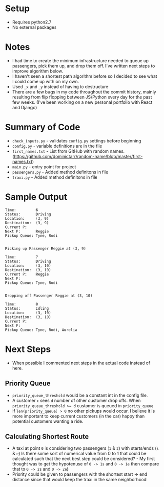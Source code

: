 # Setup
- Requires python2.7
- No external packages

# Notes
- I had time to create the minimum infrastructure needed to queue up passengers, pick them up, and drop them off. I've written next steps to improve algorithm below. 
- I haven't seen a shortest path algorithm before so I decided to see what I could come up with on my own. 
- Used `_x` and `_y` instead of having to destructure
- There are a few bugs in my code throughout the commit history, mainly resulting from flip flopping between JS/Python every day for the past few weeks. (I've been working on a new personal portfolio with React and Django)

# Summary of Code
- `check_inputs.py` - validates `config.py` settings before beginning
- `config.py` - variable definitions are in the file
- `first_names.txt` - List from GitHub with random names. (https://github.com/dominictarr/random-name/blob/master/first-names.txt)
- `main.py` - entry point for project
- `passengers.py` - Added method definitons in file
- `traxi.py` - Added method definitons in file

# Sample Output
```
Time:         6
Status:       Driving
Location:     (3, 9)
Destination:  (3, 9)
Current P:    
Next P:       Reggie
Pickup Queue: Tyne, Rodi


Picking up Passenger Reggie at (3, 9)

Time:         7
Status:       Driving
Location:     (3, 10)
Destination:  (3, 10)
Current P:    Reggie
Next P:       
Pickup Queue: Tyne, Rodi


Dropping off Passenger Reggie at (3, 10)

Time:         8
Status:       Idling
Location:     (3, 10)
Destination:  (3, 10)
Current P:    
Next P:       
Pickup Queue: Tyne, Rodi, Aurelia
```

# Next Steps
- When possible I commented next steps in the actual code instead of here. 

## Priority Queue
- `priority_queue_threshold` would be a constant int in the config file.
- A customer `c` sees `d` number of other customer drop offs. When `priority_queue_threshold >= d` customer is queued in `priority_queue` 
- If `len(priority_queue) > 0` no other pickups would occur. I believe it is more important to keep current customers (in the car) happy than potential customers wanting a ride.

## Calculating Shortest Route 
- A taxi at point `0` is considering two passengers (`1` & `2`) with starts/ends (`s` & `e`) Is there some sort of numerical value from 0 to 1 that could be calculated such that the next best step could be considered?
        - My first thought was to get the hypotenuse of `0 -> 1s` and `0 -> 1e` then compare that to `0 -> 2s` and `0 -> 2e`)
- Priority could be given to passengers with the shortest start -> end distance since that would keep the traxi in the same neighborhood

